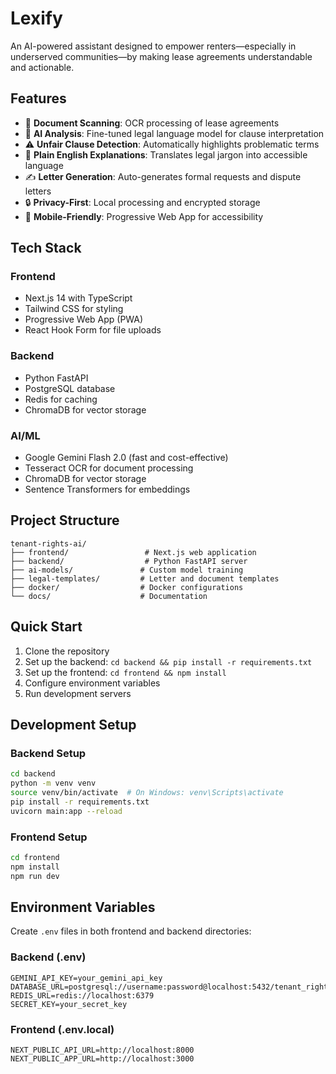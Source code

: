 # Lexify

An AI-powered assistant designed to empower renters—especially in underserved communities—by making lease agreements understandable and actionable.

## Features

- 📄 **Document Scanning**: OCR processing of lease agreements
- 🤖 **AI Analysis**: Fine-tuned legal language model for clause interpretation
- ⚠️ **Unfair Clause Detection**: Automatically highlights problematic terms
- 📝 **Plain English Explanations**: Translates legal jargon into accessible language
- ✍️ **Letter Generation**: Auto-generates formal requests and dispute letters
- 🔒 **Privacy-First**: Local processing and encrypted storage
- 📱 **Mobile-Friendly**: Progressive Web App for accessibility

## Tech Stack

### Frontend
- Next.js 14 with TypeScript
- Tailwind CSS for styling
- Progressive Web App (PWA)
- React Hook Form for file uploads

### Backend
- Python FastAPI
- PostgreSQL database
- Redis for caching
- ChromaDB for vector storage

### AI/ML
- Google Gemini Flash 2.0 (fast and cost-effective)
- Tesseract OCR for document processing
- ChromaDB for vector storage
- Sentence Transformers for embeddings

## Project Structure

```
tenant-rights-ai/
├── frontend/                 # Next.js web application
├── backend/                  # Python FastAPI server
├── ai-models/               # Custom model training
├── legal-templates/         # Letter and document templates
├── docker/                  # Docker configurations
└── docs/                    # Documentation
```

## Quick Start

1. Clone the repository
2. Set up the backend: `cd backend && pip install -r requirements.txt`
3. Set up the frontend: `cd frontend && npm install`
4. Configure environment variables
5. Run development servers

## Development Setup

### Backend Setup
```bash
cd backend
python -m venv venv
source venv/bin/activate  # On Windows: venv\Scripts\activate
pip install -r requirements.txt
uvicorn main:app --reload
```

### Frontend Setup
```bash
cd frontend
npm install
npm run dev
```

## Environment Variables

Create `.env` files in both frontend and backend directories:

### Backend (.env)
```
GEMINI_API_KEY=your_gemini_api_key
DATABASE_URL=postgresql://username:password@localhost:5432/tenant_rights
REDIS_URL=redis://localhost:6379
SECRET_KEY=your_secret_key
```

### Frontend (.env.local)
```
NEXT_PUBLIC_API_URL=http://localhost:8000
NEXT_PUBLIC_APP_URL=http://localhost:3000
```